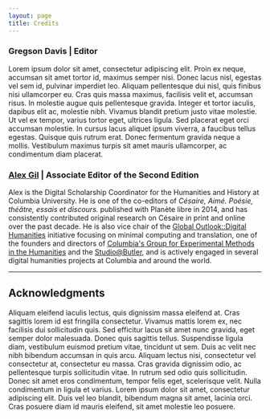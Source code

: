 ```yaml
---
layout: page
title: Credits
---
```


### Gregson Davis | Editor

Lorem ipsum dolor sit amet, consectetur adipiscing elit. Proin ex neque, accumsan sit amet tortor id, maximus semper nisi. Donec lacus nisl, egestas vel sem id, pulvinar imperdiet leo. Aliquam pellentesque dui nisl, quis finibus nisi ullamcorper eu. Cras quis massa maximus, facilisis velit et, accumsan risus. In molestie augue quis pellentesque gravida. Integer et tortor iaculis, dapibus elit ac, molestie nibh. Vivamus blandit pretium justo vitae molestie. Ut vel ex tempor, varius tortor eget, ultrices ligula. Sed placerat eget orci accumsan molestie. In cursus lacus aliquet ipsum viverra, a faucibus tellus egestas. Quisque quis rutrum erat. Donec fermentum gravida neque a mollis. Vestibulum maximus turpis sit amet mauris ullamcorper, ac condimentum diam placerat. 


### [Alex Gil](http://www.elotroalex.com/) | Associate Editor of the Second Edition
 
Alex is the Digital Scholarship Coordinator for the Humanities and History at Columbia University. He is one of the co-editors of *Césaire, Aimé. Poésie, théâtre, essais et discours.* published with Planète libre in 2014, and has consistently contributed original research on Césaire in print and online over the past decade. He is also vice chair of the [Global Outlook::Digital Humanities](http://www.globaloutlookdh.org/) initiative focusing on minimal computing and translation, one of the founders and directors of [Columbia's Group for Experimental Methods in the Humanities](http://xpmethod.plaintext.in/) and the [Studio@Butler](https://studio.cul.columbia.edu/), and is actively engaged in several digital humanities projects at Columbia and around the world.




---

## Acknowledgments

Aliquam eleifend iaculis lectus, quis dignissim massa eleifend at. Cras sagittis lorem id est fringilla consectetur. Vivamus mattis lorem ex, nec facilisis dui sollicitudin quis. Sed efficitur lacus sit amet nunc gravida, eget semper dolor malesuada. Donec quis sagittis tellus. Suspendisse ligula diam, vestibulum euismod pretium vitae, tincidunt ut sem. Duis ac velit nec nibh bibendum accumsan in quis arcu. Aliquam lectus nisi, consectetur vel consectetur at, consectetur eu massa. Cras gravida dignissim odio, ac pellentesque turpis sollicitudin vitae. In rutrum sed odio quis sollicitudin. Donec sit amet eros condimentum, tempor felis eget, scelerisque velit. Nulla condimentum in ligula et varius. Lorem ipsum dolor sit amet, consectetur adipiscing elit. Duis vel leo blandit, bibendum magna sit amet, lacinia orci. Cras posuere diam id mauris eleifend, sit amet molestie leo posuere. 